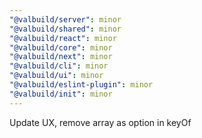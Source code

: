 ```yaml
---
"@valbuild/server": minor
"@valbuild/shared": minor
"@valbuild/react": minor
"@valbuild/core": minor
"@valbuild/next": minor
"@valbuild/cli": minor
"@valbuild/ui": minor
"@valbuild/eslint-plugin": minor
"@valbuild/init": minor
---
```


Update UX, remove array as option in keyOf
